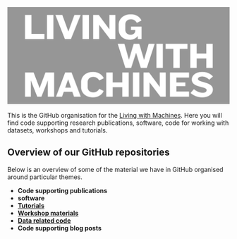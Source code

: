 
![Living with Machines logo](../lwm_logo_cropped.png)

This is the GitHub organisation for the [Living with Machines](https://livingwithmachines.ac.uk/). Here you will find code supporting research publications, software, code for working with datasets, workshops and tutorials.

## Overview of our GitHub repositories 
Below is an overview of some of the material we have in GitHub organised around particular themes. 

- **Code supporting publications** 
- **software** 
- [**Tutorials**](https://github.com/search?q=topic%3Atutorial+org%3ALiving-with-machines+fork%3Atrue) 
- [**Workshop materials**](https://github.com/search?q=topic%3Aworkshop+org%3ALiving-with-machines+fork%3Atrue)
- [**Data related code**](https://github.com/search?q=topic%3Adataset+org%3ALiving-with-machines&type=Repositories) 
- **Code supporting blog posts**
